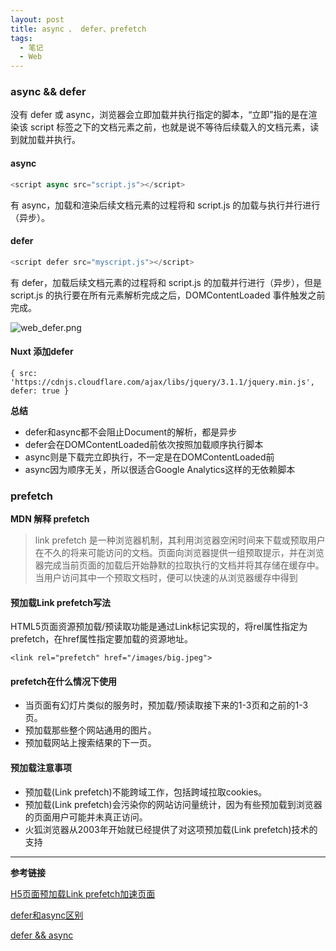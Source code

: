 ```yaml
---
layout: post
title: async 、 defer、prefetch
tags: 
  - 笔记
  - Web
---
```


### async && defer

<script src="script.js"></script>

没有 defer 或 async，浏览器会立即加载并执行指定的脚本，“立即”指的是在渲染该 script 标签之下的文档元素之前，也就是说不等待后续载入的文档元素，读到就加载并执行。

#### async

```js
<script async src="script.js"></script>
```

有 async，加载和渲染后续文档元素的过程将和 script.js 的加载与执行并行进行（异步）。

#### defer

```js
<script defer src="myscript.js"></script>
```

有 defer，加载后续文档元素的过程将和 script.js 的加载并行进行（异步），但是 script.js 的执行要在所有元素解析完成之后，DOMContentLoaded 事件触发之前完成。

![web_defer.png](https://upload-images.jianshu.io/upload_images/1205680-56481e6081daeafc.png?imageMogr2/auto-orient/strip%7CimageView2/2/w/1240)


#### Nuxt 添加defer

```
{ src: 'https://cdnjs.cloudflare.com/ajax/libs/jquery/3.1.1/jquery.min.js', defer: true }
```

**总结**

- defer和async都不会阻止Document的解析，都是异步
- defer会在DOMContentLoaded前依次按照加载顺序执行脚本
- async则是下载完立即执行，不一定是在DOMContentLoaded前
- async因为顺序无关，所以很适合Google Analytics这样的无依赖脚本

### prefetch

**MDN 解释 prefetch**
> link prefetch 是一种浏览器机制，其利用浏览器空闲时间来下载或预取用户在不久的将来可能访问的文档。页面向浏览器提供一组预取提示，并在浏览器完成当前页面的加载后开始静默的拉取执行的文档并将其存储在缓存中。当用户访问其中一个预取文档时，便可以快速的从浏览器缓存中得到

#### 预加载Link prefetch写法

HTML5页面资源预加载/预读取功能是通过Link标记实现的，将rel属性指定为prefetch，在href属性指定要加载的资源地址。

```
<link rel="prefetch" href="/images/big.jpeg">
```

#### prefetch在什么情况下使用

- 当页面有幻灯片类似的服务时，预加载/预读取接下来的1-3页和之前的1-3页。
- 预加载那些整个网站通用的图片。
- 预加载网站上搜索结果的下一页。

#### 预加载注意事项

- 预加载(Link prefetch)不能跨域工作，包括跨域拉取cookies。
- 预加载(Link prefetch)会污染你的网站访问量统计，因为有些预加载到浏览器的页面用户可能并未真正访问。
- 火狐浏览器从2003年开始就已经提供了对这项预加载(Link prefetch)技术的支持



---
**参考链接**

[H5页面预加载Link prefetch加速页面](http://www.webhek.com/post/link-prefetch.html)

[defer和async区别](https://segmentfault.com/q/1010000000640869)

[defer && async](https://github.com/xiaoyu2er/blog/issues/8)


